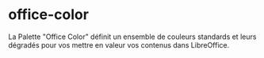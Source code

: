 # office-color
La Palette "Office Color" définit un ensemble de couleurs standards et leurs dégradés pour vos mettre en valeur vos contenus dans LibreOffice.

